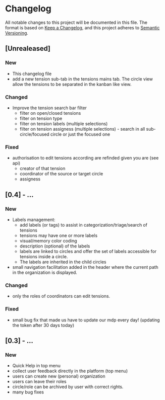 # Changelog                                                                                                                                                                                                        

All notable changes to this project will be documented in this file.
The format is based on [Keep a Changelog](https://keepachangelog.com/en/1.0.0/), and this project adheres to [Semantic Versioning](https://semver.org/spec/v2.0.0.html).


## [Unrealeased]                                                                                                                                                                                                   

### New
- This changelog file
- add a new tension sub-tab in the tensions mains tab. The circle view allow the tensions to be separated in the kanban like view.

### Changed
- Improve the tension search bar filter
	- filter on open/closed tensions
    - filter on tension type
    - filter on tension labels (multiple selections)
    - filter on tension assigness (multiple selections)
    - search in all sub-circle/focused circle or just the focused one

### Fixed
- authorisation to edit tensions according are refinded given you are (see api)
    * creator of that tension
    * coordinator of the source or target circle
    * assigness

## [0.4] - ...

### New
- Labels management:
    - add labels (or tags) to assist in categorization/triage/search of tensions
    - tensions may have one or more labels
    - visual/memory color coding
    - description (optional) of the labels
    - labels are linked to circles and offer the set of labels accessible for tensions inside a circle.
    - The labels are inherited in the child circles
- small navigation facilitation added in the header where the current path in the organization is displayed.

### Changed
- only the roles of coordinators can edit tensions.

### Fixed
- small bug fix that made us have to update our mdp every day! (updating the token after 30 days today)


## [0.3] - ...

### New
- Quick Help in top menu
- collect user feedback directly in the platform (top menu)
- users can create new (personal) organization
- users can leave their roles
- circle/role can be archived by user with correct rights.
- many bug fixes

